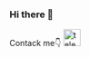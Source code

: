 ### Hi there 👋

Contack me👇
<a target="_blank" href="http://t.me/anvariddin"><img src="https://img2.freepng.ru/20180509/lse/kisspng-telegram-computer-icons-font-5af2fe72348f38.0319625815258742902153.jpg" alt="telegram.png yo'q" srcset="" width="30px"></a>
<!--
**Anvariddin/Anvariddin** is a ✨ _special_ ✨ repository because its `README.md` (this file) appears on your GitHub profile.

Here are some ideas to get you started:

- 🔭 I’m currently working on ...
- 🌱 I’m currently learning ...
- 👯 I’m looking to collaborate on ...
- 🤔 I’m looking for help with ...
- 💬 Ask me about ...
- 📫 How to reach me: ...
- 😄 Pronouns: ...
- ⚡ Fun fact: ...
-->
